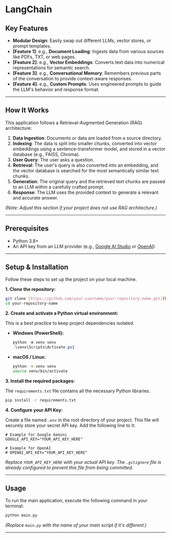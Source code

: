 # LangChain
## Key Features

-   **Modular Design**: Easily swap out different LLMs, vector stores, or prompt templates.
-   **[Feature 1]**: e.g., **Document Loading**: Ingests data from various sources like PDFs, TXT, or web pages.
-   **[Feature 2]**: e.g., **Vector Embeddings**: Converts text data into numerical representations for semantic search.
-   **[Feature 3]**: e.g., **Conversational Memory**: Remembers previous parts of the conversation to provide context-aware responses.
-   **[Feature 4]**: e.g., **Custom Prompts**: Uses engineered prompts to guide the LLM's behavior and response format.

---

## How It Works

This application follows a Retrieval-Augmented Generation (RAG) architecture:

1.  **Data Ingestion**: Documents or data are loaded from a source directory.
2.  **Indexing**: The data is split into smaller chunks, converted into vector embeddings using a sentence-transformer model, and stored in a vector database (e.g., FAISS, Chroma).
3.  **User Query**: The user asks a question.
4.  **Retrieval**: The user's query is also converted into an embedding, and the vector database is searched for the most semantically similar text chunks.
5.  **Generation**: The original query and the retrieved text chunks are passed to an LLM within a carefully crafted prompt.
6.  **Response**: The LLM uses the provided context to generate a relevant and accurate answer.

*(Note: Adjust this section if your project does not use RAG architecture.)*

---

## Prerequisites

-   Python 3.8+
-   An API key from an LLM provider (e.g., [Google AI Studio](https://aistudio.google.com/app/apikey) or [OpenAI](https://platform.openai.com/api-keys)).

---

## Setup & Installation

Follow these steps to set up the project on your local machine.

**1. Clone the repository:**
```bash
git clone [https://github.com/your-username/your-repository-name.git](https://github.com/your-username/your-repository-name.git)
cd your-repository-name
```

**2. Create and activate a Python virtual environment:**

This is a best practice to keep project dependencies isolated.

  - **Windows (PowerShell):**

    ```powershell
    python -m venv venv
    .\venv\Scripts\Activate.ps1
    ```

  - **macOS / Linux:**

    ```bash
    python -m venv venv
    source venv/bin/activate
    ```

**3. Install the required packages:**

The `requirements.txt` file contains all the necessary Python libraries.

```bash
pip install -r requirements.txt
```

**4. Configure your API Key:**

Create a file named `.env` in the root directory of your project. This file will securely store your secret API key. Add the following line to it:

```env
# Example for Google Gemini
GOOGLE_API_KEY="YOUR_API_KEY_HERE"

# Example for OpenAI
# OPENAI_API_KEY="YOUR_API_KEY_HERE"
```

*Replace `YOUR_API_KEY_HERE` with your actual API key. The `.gitignore` file is already configured to prevent this file from being committed.*

-----

## Usage

To run the main application, execute the following command in your terminal:

```bash
python main.py
```

*(Replace `main.py` with the name of your main script if it's different.)*

-----
